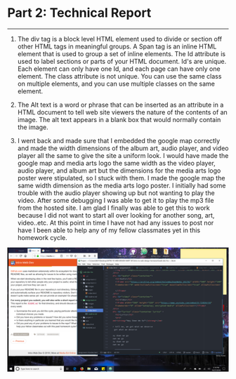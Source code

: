 # Part 2: Technical Report
***
1. The div tag is a block level HTML element used to divide or section off other HTML tags in meaningful groups. A Span tag is an inline HTML element that is used to group a set of inline elements. The Id attribute is used to label sections or parts of your HTML document. Id's are unique. Each element can only have one Id, and each page can have only one element. The class attribute is not unique. You can use the same class on multiple elements, and you can use multiple classes on the same element.

2. The Alt text is a word or phrase that can be inserted as an attribute in a HTML document to tell web site viewers the nature of the contents of an image. The alt text appears in a blank box that would normally contain the image.

3. I went back and made sure that I embedded the google map correctly and made the width dimensions of the album art, audio player, and video player all the same to give the site a uniform look. I would have made the google map and media arts logo the same width as the video player, audio player, and album art but the dimensions for the media arts logo poster were stipulated, so I stuck with them. I made the google map the same width dimension as the media arts logo poster.  I initially had some trouble with the audio player showing up but not wanting to play the video. After some debugging I was able to get it to play the mp3 file from the hosted site. I am glad I finally was able to get this to work because I did not want to start all over looking for another song, art, video..etc.  At this point in time I have not had any issues to post nor have I been able to help any of my fellow classmates yet in this homework cycle.

![screenshot.png](images/screenshot.PNG)
